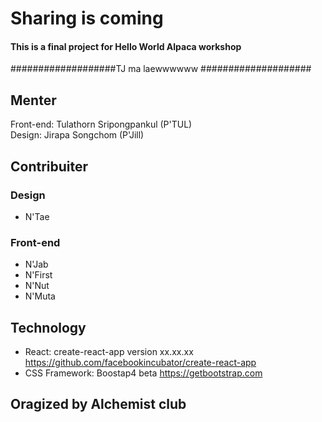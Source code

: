 # Sharing is coming
#### This is a final project for  Hello World Alpaca workshop

###################TJ ma laewwwwww ####################

## Menter
Front-end: Tulathorn Sripongpankul (P'TUL)\
Design: Jirapa Songchom (P'Jill)

## Contribuiter
### Design 
* N'Tae
### Front-end
* N'Jab
* N'First
* N'Nut
* N'Muta

## Technology
* React: create-react-app version xx.xx.xx
  https://github.com/facebookincubator/create-react-app
* CSS Framework: Boostap4 beta
  https://getbootstrap.com

## Oragized by Alchemist club 
